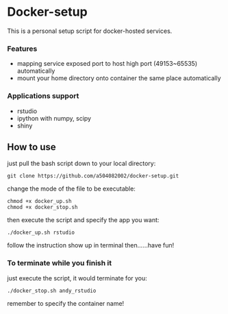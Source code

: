 # Docker-setup

This is a personal setup script for docker-hosted services.

### **Features**
* mapping service exposed port to host high port (49153~65535) automatically
* mount your home directory onto container the same place automatically

### **Applications support**
* rstudio
* ipython with numpy, scipy
* shiny

## **How to use**
just pull the bash script down to your local directory:

	git clone https://github.com/a504082002/docker-setup.git

change the mode of the file to be executable:

	chmod +x docker_up.sh
	chmod +x docker_stop.sh

then execute the script and specify the app you want:

	./docker_up.sh rstudio

follow the instruction show up in terminal
then......have fun!

### **To terminate while you finish it**
just execute the script, it would terminate for you:

	./docker_stop.sh andy_rstudio

remember to specify the container name!
